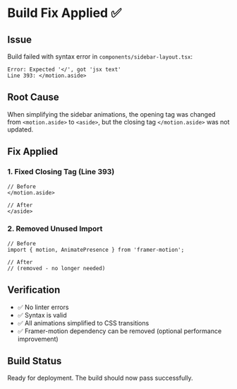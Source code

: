 # Build Fix Applied ✅

## Issue
Build failed with syntax error in `components/sidebar-layout.tsx`:
```
Error: Expected '</', got 'jsx text'
Line 393: </motion.aside>
```

## Root Cause
When simplifying the sidebar animations, the opening tag was changed from `<motion.aside>` to `<aside>`, but the closing tag `</motion.aside>` was not updated.

## Fix Applied

### 1. Fixed Closing Tag (Line 393)
```tsx
// Before
</motion.aside>

// After
</aside>
```

### 2. Removed Unused Import
```tsx
// Before
import { motion, AnimatePresence } from 'framer-motion';

// After
// (removed - no longer needed)
```

## Verification
- ✅ No linter errors
- ✅ Syntax is valid
- ✅ All animations simplified to CSS transitions
- ✅ Framer-motion dependency can be removed (optional performance improvement)

## Build Status
Ready for deployment. The build should now pass successfully.
